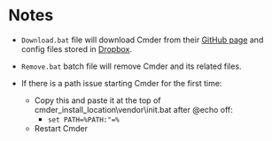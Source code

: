 # Notes
- `Download.bat` file will download Cmder from their [GitHub page](https://github.com/cmderdev/cmder) and config files stored in [Dropbox](https://www.dropbox.com).
- `Remove.bat` batch file will remove Cmder and its related files.

- If there is a path issue starting Cmder for the first time:
  - Copy this and paste it at the top of cmder_install_location\vendor\init.bat after @echo off:
    - `set PATH=%PATH:"=%`
  - Restart Cmder
